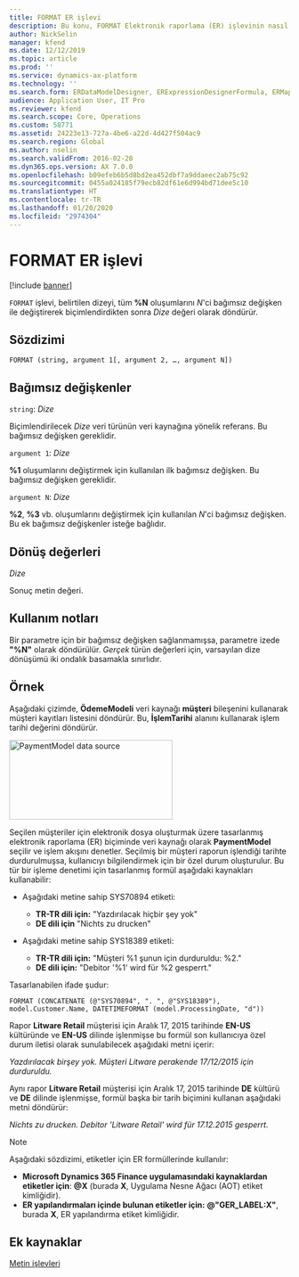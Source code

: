 ```yaml
---
title: FORMAT ER işlevi
description: Bu konu, FORMAT Elektronik raporlama (ER) işlevinin nasıl kullanıldığı hakkında bilgi sağlar.
author: NickSelin
manager: kfend
ms.date: 12/12/2019
ms.topic: article
ms.prod: ''
ms.service: dynamics-ax-platform
ms.technology: ''
ms.search.form: ERDataModelDesigner, ERExpressionDesignerFormula, ERMappedFormatDesigner, ERModelMappingDesigner
audience: Application User, IT Pro
ms.reviewer: kfend
ms.search.scope: Core, Operations
ms.custom: 58771
ms.assetid: 24223e13-727a-4be6-a22d-4d427f504ac9
ms.search.region: Global
ms.author: nselin
ms.search.validFrom: 2016-02-28
ms.dyn365.ops.version: AX 7.0.0
ms.openlocfilehash: b09efeb6b5d8bd2ea452dbf7a9ddaeec2ab75c92
ms.sourcegitcommit: 0455a024185f79ecb82df61e6d994bd71dee5c10
ms.translationtype: HT
ms.contentlocale: tr-TR
ms.lasthandoff: 01/20/2020
ms.locfileid: "2974304"
---
```

# <a name="FORMAT">FORMAT ER işlevi</a>

[!include [banner](../includes/banner.md)]

`FORMAT` işlevi, belirtilen dizeyi, tüm **%N** oluşumlarını *N*'ci bağımsız değişken ile değiştirerek biçimlendirdikten sonra *Dize* değeri olarak döndürür.

## <a name="syntax"></a>Sözdizimi

```
FORMAT (string, argument 1[, argument 2, …, argument N])
```

## <a name="arguments"></a>Bağımsız değişkenler

`string`: *Dize*

Biçimlendirilecek *Dize* veri türünün veri kaynağına yönelik referans. Bu bağımsız değişken gereklidir.

`argument 1`: *Dize*

**%1** oluşumlarını değiştirmek için kullanılan ilk bağımsız değişken. Bu bağımsız değişken gereklidir.

`argument N`: *Dize*

**%2**, **%3** vb. oluşumlarını değiştirmek için kullanılan *N*'ci bağımsız değişken. Bu ek bağımsız değişkenler isteğe bağlıdır.

## <a name="return-values"></a>Dönüş değerleri

*Dize*

Sonuç metin değeri.

## <a name="usage-notes"></a>Kullanım notları

Bir parametre için bir bağımsız değişken sağlanmamışsa, parametre izede **"%N"** olarak döndürülür. *Gerçek* türün değerleri için, varsayılan dize dönüşümü iki ondalık basamakla sınırlıdır.

## <a name="example"></a>Örnek

Aşağıdaki çizimde, **ÖdemeModeli** veri kaynağı **müşteri** bileşenini kullanarak müşteri kayıtları listesini döndürür. Bu, **İşlemTarihi** alanını kullanarak işlem tarihi değerini döndürür.

<a href="./media/picture-format-datasource.jpg"><img src="./media/picture-format-datasource.jpg" alt="PaymentModel data source" class="alignnone wp-image-290751 size-full" width="293" height="143" /></a>

Seçilen müşteriler için elektronik dosya oluşturmak üzere tasarlanmış elektronik raporlama (ER) biçiminde veri kaynağı olarak **PaymentModel** seçilir ve işlem akışını denetler. Seçilmiş bir müşteri raporun işlendiği tarihte durdurulmuşsa, kullanıcıyı bilgilendirmek için bir özel durum oluşturulur. Bu tür bir işleme denetimi için tasarlanmış formül aşağıdaki kaynakları kullanabilir:

- Aşağıdaki metine sahip SYS70894 etiketi:

    - **TR-TR dili için:** "Yazdırılacak hiçbir şey yok"
    - **DE dili için** "Nichts zu drucken"

- Aşağıdaki metine sahip SYS18389 etiketi:

    - **TR-TR dili için:** "Müşteri %1 şunun için durduruldu: %2."
    - **DE dili için:** "Debitor '%1' wird für %2 gesperrt."

Tasarlanabilen ifade şudur:

```
FORMAT (CONCATENATE (@"SYS70894", ". ", @"SYS18389"), model.Customer.Name, DATETIMEFORMAT (model.ProcessingDate, "d"))
```

Rapor **Litware Retail** müşterisi için Aralık 17, 2015 tarihinde **EN-US** kültüründe ve **EN-US** dilinde işlenmişse bu formül son kullanıcıya özel durum iletisi olarak sunulabilecek aşağıdaki metni içerir:

*Yazdırılacak birşey yok. Müşteri Litware perakende 17/12/2015 için durduruldu.*

Aynı rapor **Litware Retail** müşterisi için Aralık 17, 2015 tarihinde **DE** kültürü ve **DE** dilinde işlenmişse, formül başka bir tarih biçimini kullanan aşağıdaki metni döndürür:

*Nichts zu drucken. Debitor 'Litware Retail' wird für 17.12.2015 gesperrt.*

>[!NOTE]
> Aşağıdaki sözdizimi, etiketler için ER formüllerinde kullanılır:
>
> - **Microsoft Dynamics 365 Finance uygulamasındaki kaynaklardan etiketler için**: **\@X** (burada **X**, Uygulama Nesne Ağacı (AOT) etiket kimliğidir).
> - **ER yapılandırmaları içinde bulunan etiketler için:** **@"GER_LABEL:X"**, burada **X**, ER yapılandırma etiket kimliğidir.

## <a name="additional-resources"></a>Ek kaynaklar

[Metin işlevleri](er-functions-category-text.md)
